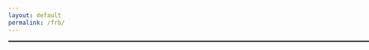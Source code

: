 ```yaml
---
layout: default
permalink: /frb/
---
```


<html>
<head>
<meta charset="UTF-8">
<title>ADS query importer widget</title>

<link rel="stylesheet" href="ads_query_importer_widget.css" type="text/css" />
<script type="text/javascript" src="http://code.jquery.com/jquery-1.6.4.min.js"></script>
<script type="text/javascript">
//mandatory parameters 
var ads_query_url = 'https://ui.adsabs.harvard.edu/search/q=author%3A(%22Kevin%20Bandura%22)%20full%3A%22FRB%22%20full%3A%22Fast%20Radio%20Burst%22%20full%3A%22Fast%20Radio%20Bursts%22&sort=date%20desc%2C%20bibcode%20desc&p_=0';
//List of optional parameters for the query 
var ads_query_back_base_url = 'http://adsabs.harvard.edu/';
var ads_query_title = "FRB Papers";
var ads_query_highlight_author = 'Bandura';
var ads_query_max_num_authors = 10;
var ads_query_max_records_to_print = 100;
var ads_query_omit_bibcode = false;
var ads_query_omit_link_to_ads = false;
var ads_query_link_on_field = 'title';
var ads_query_print_order = 'title|authors|journal|date|bibcode';
</script>
<script type="text/javascript" src="ads_query_importer_widget.js"></script>

</head>
<body>
<div id="ads_query_importer_widget" style="width:800px;border:1px solid black;"></div>
</body>
</html>